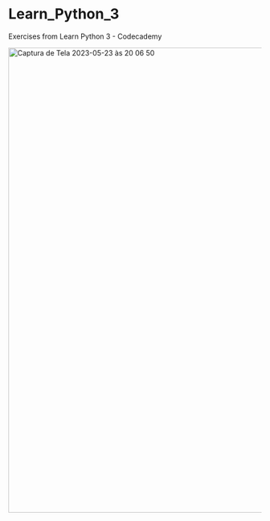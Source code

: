 # Learn_Python_3
Exercises from Learn Python 3 - Codecademy


<img width="924" alt="Captura de Tela 2023-05-23 às 20 06 50" src="https://github.com/iruyastan/Learn_Python_3/assets/104605432/7da4db0e-e403-4fef-a162-b449386a544f">
